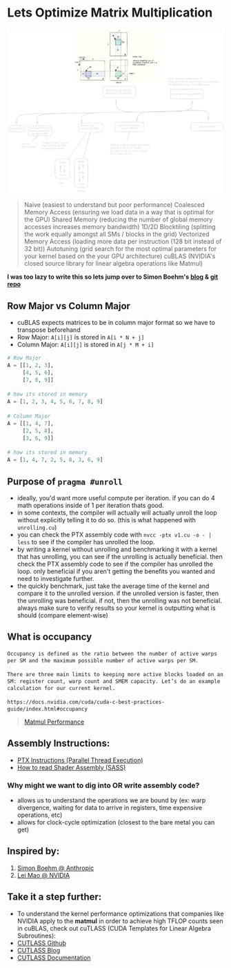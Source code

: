 # Lets Optimize Matrix Multiplication
![](assets/comparison.png)
> Naive (easiest to understand but poor performance)
> Coalesced Memory Access (ensuring we load data in a way that is optimal for the GPU)
> Shared Memory (reducing the number of global memory accesses increases memory bandwidth)
> 1D/2D Blocktiling (splitting the work equally amongst all SMs / blocks in the grid)
> Vectorized Memory Access (loading more data per instruction (128 bit instead of 32 bit))
> Autotuning (grid search for the most optimal parameters for your kernel based on the your GPU architecture)
> cuBLAS (NVIDIA's closed source library for linear algebra operations like Matmul)

**I was too lazy to write this so lets jump over to Simon Boehm's [blog](https://siboehm.com/articles/22/CUDA-MMM) & [git repo](https://github.com/siboehm/SGEMM_CUDA)**

## Row Major vs Column Major
- cuBLAS expects matrices to be in column major format so we have to transpose beforehand
- Row Major: `A[i][j]` is stored in `A[i * N + j]`
- Column Major: `A[i][j]` is stored in `A[j * M + i]`

```python
# Row Major
A = [[1, 2, 3],
     [4, 5, 6],
     [7, 8, 9]]

# how its stored in memory
A = [1, 2, 3, 4, 5, 6, 7, 8, 9]

# Column Major
A = [[1, 4, 7],
     [2, 5, 8],
     [3, 6, 9]]

# how its stored in memory
A = [1, 4, 7, 2, 5, 8, 3, 6, 9]
```

## Purpose of `pragma #unroll`

- ideally, you'd want more useful compute per iteration. if you can do 4 math operations inside of 1 per iteration thats good.
- in some contexts, the compiler will actually will actually unroll the loop without explicitly telling it to do so. (this is what happened with `unrolling.cu`)
- you can check the PTX assembly code with `nvcc -ptx v1.cu -o - | less` to see if the compiler has unrolled the loop.
- by writing a kernel without unrolling and benchmarking it with a kernel that has unrolling, you can see if the unrolling
  is actually beneficial. then check the PTX assembly code to see if the compiler has unrolled the loop. only beneficial if you aren't getting the benefits you wanted and need to investigate further.
- the quickly benchmark, just take the average time of the kernel and compare it to the unrolled version. if the unrolled version is faster, then the unrolling was beneficial. if not, then the unrolling was not beneficial. always make sure to verify results so your kernel is outputting what is should (compare element-wise)

## What is occupancy

    Occupancy is defined as the ratio between the number of active warps per SM and the maximum possible number of active warps per SM.

    There are three main limits to keeping more active blocks loaded on an SM: register count, warp count and SMEM capacity. Let’s do an example calculation for our current kernel.

    https://docs.nvidia.com/cuda/cuda-c-best-practices-guide/index.html#occupancy

> [Matmul Performance](https://docs.nvidia.com/deeplearning/performance/dl-performance-matrix-multiplication/index.html)

## Assembly Instructions:

- [PTX Instructions (Parallel Thread Execution)](https://docs.nvidia.com/cuda/parallel-thread-execution/index.html#ptx-machine-model)
- [How to read Shader Assembly (SASS)](https://interplayoflight.wordpress.com/2021/04/18/how-to-read-shader-assembly/)

### Why might we want to dig into OR write assembly code?

- allows us to understand the operations we are bound by (ex: warp divergence, waiting for data to arrive in registers, time expensive operations, etc)
- allows for clock-cycle optimization (closest to the bare metal you can get)


## Inspired by:
1. [Simon Boehm @ Anthropic](https://siboehm.com/articles/22/CUDA-MMM)
2. [Lei Mao @ NVIDIA](https://github.com/leimao/CUDA-GEMM-Optimization)

## Take it a step further:
- To understand the kernel performance optimizations that companies like NVIDIA apply to the **matmul** in order to achieve high TFLOP counts seen in cuBLAS, check out cuTLASS (CUDA Templates for Linear Algebra Subroutines):
- [CUTLASS Github](https://github.com/NVIDIA/cutlass)
- [CUTLASS Blog](https://developer.nvidia.com/blog/cutlass-linear-algebra-cuda/) 
- [CUTLASS Documentation](https://nvidia.github.io/cutlass/)
 
